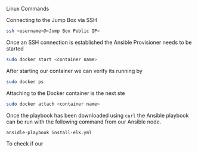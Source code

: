 Linux Commands

Connecting to the Jump Box via SSH

```bash
ssh <username>@<Jump Box Public IP>
```
Once an SSH connection is established the Ansible Provisioner needs to be started

```bash
sudo docker start <container name> 
```
After starting our container we can verify its running by 

```bash
sudo docker ps
```
Attaching to the Docker container is the next ste

```bash
sudo docker attach <container name>
```

Once the playbook has been downloaded using ```curl``` the Ansible playbook can be run with the following command
from our Ansible node.

```bash
ansidle-playbook install-elk.yml
```

To check if our 